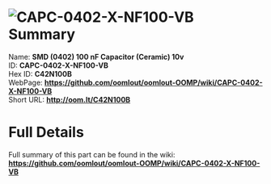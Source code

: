 
![CAPC-0402-X-NF100-VB](https://github.com/oomlout/oomlout-OOMP/blob/master/parts/CAPC-0402-X-NF100-VB/CAPC-0402-X-NF100-VB_420.jpg)   
Summary
=================
  
Name: __SMD (0402) 100 nF Capacitor (Ceramic) 10v__    
ID: __CAPC-0402-X-NF100-VB__   
Hex ID: __C42N100B__   
WebPage: __https://github.com/oomlout/oomlout-OOMP/wiki/CAPC-0402-X-NF100-VB__   
Short URL: __http://oom.lt/C42N100B__   

Full Details
==========================
Full summary of this part can be found in the wiki:   
__https://github.com/oomlout/oomlout-OOMP/wiki/CAPC-0402-X-NF100-VB__    

